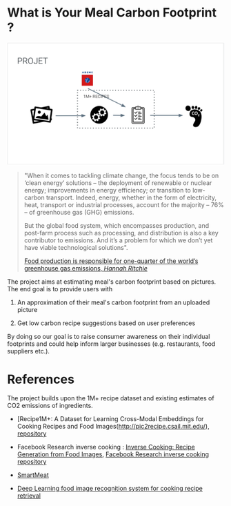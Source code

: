 # What is Your Meal Carbon Footprint ?

![](./project.png)


> "When it comes to tackling climate change, the focus tends to be on ‘clean energy’ solutions – the deployment of renewable or nuclear energy; improvements in energy efficiency; or transition to low-carbon transport. Indeed, energy, whether in the form of electricity, heat, transport or industrial processes, account for the majority – 76% – of greenhouse gas (GHG) emissions.
> 
> But the global food system, which encompasses production, and post-farm process such as processing, and distribution is also a key contributor to emissions. And it’s a problem for which we don’t yet have viable technological solutions".
>
> [Food production is responsible for one-quarter of the world’s greenhouse gas emissions,  *Hannah Ritchie*](https://ourworldindata.org/food-ghg-emissions)



The project aims at estimating meal's carbon footprint based on pictures. The end goal is to provide users with

1. An approximation of their meal's carbon footprint from an uploaded picture 

2. Get low carbon recipe suggestions based on user preferences
    
    
By doing so our goal is to raise consumer awareness on their individual footprints and could  help inform larger businesses (e.g. restaurants, food suppliers etc.).


# References

The project builds upon the 1M+ recipe dataset and existing estimates of CO2 emissions of ingredients.

- [Recipe1M+: A Dataset for Learning Cross-Modal Embeddings for Cooking Recipes and Food Images(http://pic2recipe.csail.mit.edu/), [repository](https://github.com/torralba-lab/im2recipe#recipe1m-dataset)

- Facebook Research inverse cooking : [Inverse Cooking: Recipe Generation from Food Images](https://arxiv.org/abs/1812.06164), [Facebook Research inverse cooking repository](https://github.com/facebookresearch/inversecooking)

- [SmartMeat](https://github.com/SmartMeat-UnB/smartmeat-api)

- [Deep Learning food image recognition system for cooking recipe retrieval](https://github.com/Murgio/Food-Recipe-CNN)
